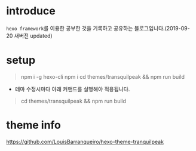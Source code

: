 # introduce

`hexo framework`를 이용한 공부한 것을 기록하고 공유하는 블로그입니다.(2019-09-20 새버전 updated)

# setup

> npm i -g hexo-cli
> npm i
> cd themes/transquilpeak && npm run build

- 테마 수정시마다 아래 커맨드를 실행해야 적용됩니다.

> cd themes/transquilpeak && npm run build

# theme info

https://github.com/LouisBarranqueiro/hexo-theme-tranquilpeak
